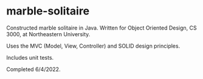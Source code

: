 # marble-solitaire
Constructed marble solitaire in Java. Written for Object Oriented Design, CS 3000, at Northeastern University. 

Uses the MVC (Model, View, Controller) and SOLID design principles. 

Includes unit tests. 

Completed 6/4/2022.
